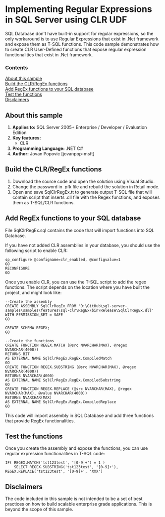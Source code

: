 # Implementing Regular Expressions in SQL Server using CLR UDF 
SQL Database don't have built-in support for regular expressions, so the only workaround is to use Regular Expressions that exist in .Net framework and expose them as T-SQL functions.
This code sample demonstrates how to create CLR User-Defined functions that expose regular expression functionalities that exist in .Net framework.

### Contents

[About this sample](#about-this-sample)<br/>
[Build the CLR/RegEx functions](#build-functions)<br/>
[Add RegEx functions to your SQL database](#add-functions)<br/>
[Test the functions](#test)<br/>
[Disclaimers](#disclaimers)<br/>

<a name=about-this-sample></a>

## About this sample 
1. **Applies to:** SQL Server 2005+ Enterprise / Developer / Evaluation Edition
2. **Key features:**
    - CLR
3. **Programming Language:** .NET C#
4. **Author:** Jovan Popovic [jovanpop-msft]

<a name=build-functions></a>

## Build the CLR/RegEx functions

1. Download the source code and open the solution using Visual Studio.
2. Change the password in .pfk file and rebuild the solution in Retail mode.
3. Open and save SqlClrRegEx.tt to generate output T-SQL file that will contain script that inserts .dll file with the Regex functions, and exposes them as T-SQL/CLR functions.

<a name=add-functions></a>
## Add RegEx functions to your SQL database

File SqlClrRegEx.sql contains the code that will import functions into SQL Database.

If you have not added CLR assemblies in your database, you should use the following script to enable CLR:
```
sp_configure @configname=clr_enabled, @configvalue=1
GO
RECONFIGURE
GO
```

Once you enable CLR, you can use the T-SQL script to add the regex functions. The script depends on the location where you have built the project, and might look like:
```
--Create the assembly
CREATE ASSEMBLY SqlClrRegEx FROM 'D:\GitHub\sql-server-samples\samples\features\sql-clr\RegEx\bin\Release\SqlClrRegEx.dll' WITH PERMISSION_SET = SAFE
GO

CREATE SCHEMA REGEX;
GO

--Create the functions
CREATE FUNCTION REGEX.MATCH (@src NVARCHAR(MAX), @regex NVARCHAR(4000))
RETURNS BIT
AS EXTERNAL NAME SqlClrRegEx.RegEx.CompiledMatch
GO
CREATE FUNCTION REGEX.SUBSTRING (@src NVARCHAR(MAX), @regex NVARCHAR(4000))
RETURNS NVARCHAR(4000)
AS EXTERNAL NAME SqlClrRegEx.RegEx.CompiledSubstring
GO
CREATE FUNCTION REGEX.REPLACE (@src NVARCHAR(MAX), @regex NVARCHAR(MAX), @value NVARCHAR(4000))
RETURNS NVARCHAR(MAX)
AS EXTERNAL NAME SqlClrRegEx.RegEx.CompiledReplace
GO
```

This code will import assembly in SQL Database and add three functions that provide RegEx functionalities.

<a name=test></a>

## Test the functions

Once you create the assembly and expose the functions, you can use regular expression functionalities in T-SQL code:

```
IF( REGEX.MATCH('tst123test', '[0-9]+') = 1 )
	SELECT REGEX.SUBSTRING('tst123test', '[0-9]+'), REGEX.REPLACE('tst123test', '[0-9]+', 'XXX')
```

<a name=disclaimers></a>

## Disclaimers
The code included in this sample is not intended to be a set of best practices on how to build scalable enterprise grade applications. This is beyond the scope of this sample.

